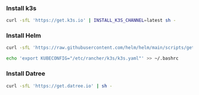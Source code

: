 ### Install k3s
```bash
curl -sfL 'https://get.k3s.io' | INSTALL_K3S_CHANNEL=latest sh -
```

### Install Helm
```bash
curl -sfL 'https://raw.githubusercontent.com/helm/helm/main/scripts/get-helm-3' | sh -
```
```bash
echo 'export KUBECONFIG="/etc/rancher/k3s/k3s.yaml"' >> ~/.bashrc
```

### Install Datree
```bash
curl -sfL 'https://get.datree.io' | sh -
```
